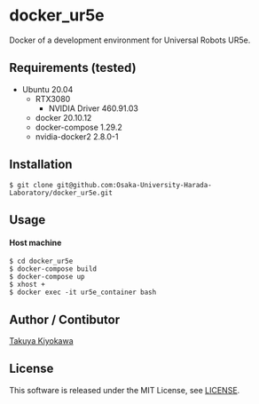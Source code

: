 # docker_ur5e

Docker of a development environment for Universal Robots UR5e.

## Requirements (tested)

- Ubuntu 20.04
  - RTX3080
    - NVIDIA Driver 460.91.03
  - docker 20.10.12
  - docker-compose 1.29.2
  - nvidia-docker2 2.8.0-1

## Installation

    $ git clone git@github.com:Osaka-University-Harada-Laboratory/docker_ur5e.git

## Usage
#### Host machine
    $ cd docker_ur5e
    $ docker-compose build
    $ docker-compose up
    $ xhost +
    $ docker exec -it ur5e_container bash

## Author / Contibutor

[Takuya Kiyokawa](https://takuya-ki.github.io/)

## License

This software is released under the MIT License, see [LICENSE](./LICENSE).

